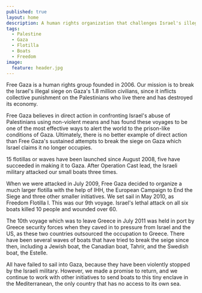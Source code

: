 ```yaml
---
published: true
layout: home
description: A human rights organization that challenges Israel's illegal siege on Gaza
tags:
  - Palestine
  - Gaza
  - Flotilla
  - Boats
  - Freedom
image:
  feature: header.jpg
---
```


Free Gaza is a human rights group founded in 2006. Our mission is to break the Israel's illegal siege on Gaza's 1.8 million civilians, since it inflicts collective punishment on the Palestinians who live there and has destroyed its economy.

Free Gaza believes in direct action in confronting Israel's abuse of Palestinians using non-violent means and has found these voyages to be one of the most effective ways to alert the world to the prison-like conditions of Gaza.  Ultimately, there is no better example of direct action than Free Gaza's sustained attempts to break the siege on Gaza which Israel claims it no longer occupies.

15 flotillas or waves have been launched since August 2008, five have succeeded in making it to Gaza. After Operation Cast lead, the Israeli military attacked our small boats three times. 

When we were attacked in July 2009, Free Gaza decided to organize a much larger flotilla with the help of IHH, the European Campaign to End the Siege and three other smaller initiatives. We set sail in May 2010, as Freedom Flotilla I. This was our 9th voyage. Israel's lethal attack on all six boats killed 10 people and wounded over 60.

The 10th voyage which was to leave Greece in July 2011 was held in port by Greece security forces when they caved in to pressure from Israel and the US, as these two countries outsourced the occupation to Greece. There have been several waves of boats that have tried to break the seige since then, including a Jewish boat, the Canadian boat, Tahrir, and the Swedish boat, the Estelle. 

All have failed to sail into Gaza, because they have been violently stopped by the Israeli military. However, we made a promise to return, and we continue to work with other initiatives to send boats to this tiny enclave in the Mediterranean, the only country that has no access to its own sea. 
   
